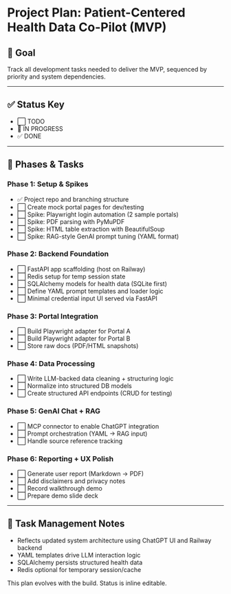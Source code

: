 # Project Plan: Patient-Centered Health Data Co-Pilot (MVP)

## 🎯 Goal
Track all development tasks needed to deliver the MVP, sequenced by priority and system dependencies.

---

## ✅ Status Key
- ⬜ TODO
- 🔄 IN PROGRESS
- ✅ DONE

---

## 📅 Phases & Tasks

### Phase 1: Setup & Spikes
- ✅ Project repo and branching structure
- ⬜ Create mock portal pages for dev/testing
- ⬜ Spike: Playwright login automation (2 sample portals)
- ⬜ Spike: PDF parsing with PyMuPDF
- ⬜ Spike: HTML table extraction with BeautifulSoup
- ⬜ Spike: RAG-style GenAI prompt tuning (YAML format)

### Phase 2: Backend Foundation
- ⬜ FastAPI app scaffolding (host on Railway)
- ⬜ Redis setup for temp session state
- ⬜ SQLAlchemy models for health data (SQLite first)
- ⬜ Define YAML prompt templates and loader logic
- ⬜ Minimal credential input UI served via FastAPI

### Phase 3: Portal Integration
- ⬜ Build Playwright adapter for Portal A
- ⬜ Build Playwright adapter for Portal B
- ⬜ Store raw docs (PDF/HTML snapshots)

### Phase 4: Data Processing
- ⬜ Write LLM-backed data cleaning + structuring logic
- ⬜ Normalize into structured DB models
- ⬜ Create structured API endpoints (CRUD for testing)

### Phase 5: GenAI Chat + RAG
- ⬜ MCP connector to enable ChatGPT integration
- ⬜ Prompt orchestration (YAML → RAG input)
- ⬜ Handle source reference tracking

### Phase 6: Reporting + UX Polish
- ⬜ Generate user report (Markdown → PDF)
- ⬜ Add disclaimers and privacy notes
- ⬜ Record walkthrough demo
- ⬜ Prepare demo slide deck

---

## 🧭 Task Management Notes
- Reflects updated system architecture using ChatGPT UI and Railway backend
- YAML templates drive LLM interaction logic
- SQLAlchemy persists structured health data
- Redis optional for temporary session/cache

This plan evolves with the build. Status is inline editable.